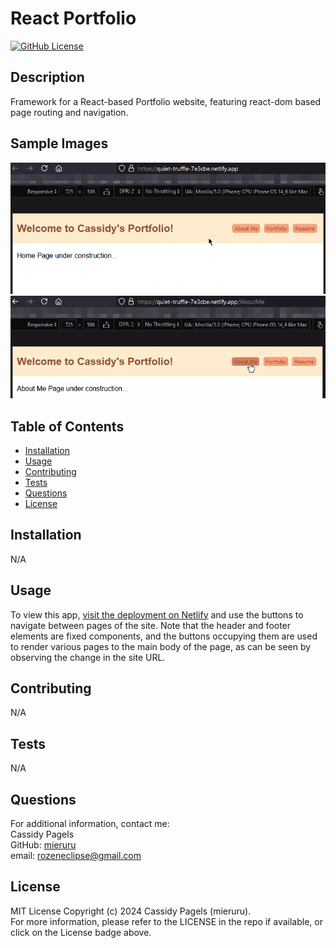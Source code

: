 # React Portfolio

[![GitHub License](https://img.shields.io/badge/license-MIT_License-006400.svg)](https://opensource.org/license/mit)

## Description

Framework for a React-based Portfolio website, featuring react-dom based page routing and navigation.

## Sample Images

![alt text](./assets/sample%201.png 'Sample Image 1')
![alt text](./assets/sample%202.png 'Sample Image 2')

<!-- ![alt text](./assets/images/sample%203.png 'Sample Image 3') -->
<!-- ![alt text](./assets/images/sample%204.png 'Sample Image 4') -->

## Table of Contents

- [Installation](#installation)
- [Usage](#usage)
- [Contributing](#contributing)
- [Tests](#tests)
- [Questions](#questions)
- [License](#license)

## Installation

N/A

## Usage

To view this app, [visit the deployment on Netlify](https://quiet-truffle-7e3cbe.netlify.app/) and use the buttons to navigate between pages of the site. Note that the header and footer elements are fixed components, and the buttons occupying them are used to render various pages to the main body of the page, as can be seen by observing the change in the site URL.

## Contributing

N/A

## Tests

N/A

## Questions

For additional information, contact me:  
Cassidy Pagels  
GitHub: [mieruru](https://github.com/mieruru/)  
email: rozeneclipse@gmail.com

## License

MIT License Copyright (c) 2024 Cassidy Pagels (mieruru).  
For more information, please refer to the LICENSE in the repo if available, or click on the License badge above.
